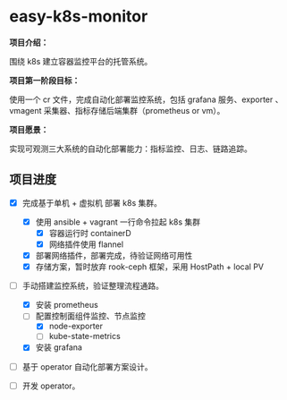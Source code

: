 # easy-k8s-monitor
**项目介绍：**

围绕 k8s 建立容器监控平台的托管系统。

**项目第一阶段目标：**

使用一个 cr 文件，完成自动化部署监控系统，包括 grafana 服务、exporter 、vmagent 采集器、指标存储后端集群（prometheus or vm）。

**项目愿景：**

实现可观测三大系统的自动化部署能力：指标监控、日志、链路追踪。

## 项目进度
- [x] 完成基于单机 + 虚拟机 部署 k8s 集群。
    - [x] 使用 ansible + vagrant 一行命令拉起 k8s 集群
        - [x] 容器运行时 containerD
        - [x] 网络插件使用 flannel
    - [x] 部署网络插件，部署完成，待验证网络可用性
    - [x] 存储方案，暂时放弃 rook-ceph 框架，采用 HostPath + local PV

- [ ] 手动搭建监控系统，验证整理流程通路。
    - [x] 安装 prometheus
    - [ ] 配置控制面组件监控、节点监控
        - [x] node-exporter
        - [ ] kube-state-metrics
    - [x] 安装 grafana

- [ ] 基于 operator 自动化部署方案设计。

- [ ] 开发 operator。

